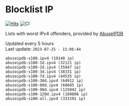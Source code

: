 # Blocklist IP

[![Hits](https://hits.seeyoufarm.com/api/count/incr/badge.svg?url=https%3A%2F%2Fgithub.com%2Fborestad%2Fblocklist-ip%2F&count_bg=%2379C83D&title_bg=%23555555&icon=&icon_color=%23E7E7E7&title=hits&edge_flat=false)](https://hits.seeyoufarm.com)  ![CI](https://img.shields.io/github/workflow/status/borestad/blocklist-ip/CI?style=flat-square)

Lists with worst IPv4 offenders, provided by [AbuseIPDB](https://www.abuseipdb.com/)

<!-- FOOTER-PLACEHOLDER -->
Updated every 5 hours<br>
Last update: `2023-07-25 - 15:06:44`
```
abuseipdb-s100.ipv4 (19148 ip)
abuseipdb-s100-1d.ipv4 (32121 ip)
abuseipdb-s100-2d.ipv4 (35847 ip)
abuseipdb-s100-3d.ipv4 (38331 ip)
abuseipdb-s100-7d.ipv4 (44535 ip)
abuseipdb-s100-30d.ipv4 (64912 ip)
abuseipdb-s100-60d.ipv4 (68685 ip)
abuseipdb-s100-90d.ipv4 (125042 ip)
abuseipdb-s100-120d.ipv4 (160886 ip)
abuseipdb-s100-all.ipv4 (333191 ip)
```
